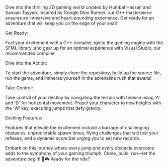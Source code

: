 Dive into the thrilling 2D gaming world created by Humbal Hassan and Sanaan Tayyab. Inspired by Google Dino Runner, our C++ masterpiece ensures an immersive and heart-pounding experience. Get ready for an adventure that will keep you on the edge of your seat! 

Get Ready:

Fuel your excitement with a C++ compiler, ignite the gaming engine with the SFML library, and gear up for an optimal experience with Visual Studio, our recommended compiler. 

Dive into the Action:

To start the adventure, simply clone the repository, build up the source file, run the game, and immerse yourself in the adrenaline rush that awaits!

Take Control:

Take control of your destiny by navigating the terrain with finesse using 'A' and 'D' for horizontal movement. Propel your character to new heights with the 'W' key, executing jumps that defy gravity.

Exciting Features:

Features that elevate the excitement include a barrage of challenging obstacles, unpredictable spawn times, flying challenges that will test your reflexes, and a dynamic score bar urging you to set new records.

Embark on this journey where every jump and every obstacle overcome adds to the symphony of your gaming triumph. Clone, build, run—let the adventure begin! 🚀🎮 Ready for the ride?
